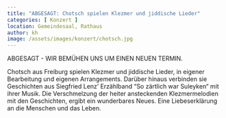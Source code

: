 ```yaml
---
title: "ABGESAGT: Chotsch spielen Klezmer und jiddische Lieder"
categories: [ Konzert ]
location: Gemeindesaal, Rathaus
author: kh
image: /assets/images/konzert/chotsch.jpg
---
```

ABGESAGT - WIR BEMÜHEN UNS UM EINEN NEUEN TERMIN.

Chotsch aus Freiburg spielen Klezmer und jiddische Lieder, in eigener Bearbeitung und eigenen Arrangements. Darüber hinaus verbinden sie Geschichten aus Siegfried Lenz’ Erzählband “So zärtlich war Suleyken“ mit ihrer Musik. Die Verschmelzung der heiter ansteckenden Klezmermelodien mit den Geschichten, ergibt ein wunderbares Neues. Eine Liebeserklärung an die Menschen und das Leben. 
